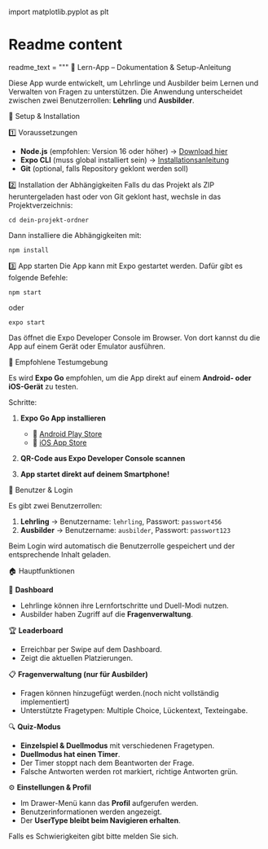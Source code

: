 import matplotlib.pyplot as plt

# Readme content
readme_text = """
📘 Lern-App – Dokumentation & Setup-Anleitung

Diese App wurde entwickelt, um Lehrlinge und Ausbilder beim Lernen und Verwalten von Fragen zu unterstützen. 
Die Anwendung unterscheidet zwischen zwei Benutzerrollen: **Lehrling** und **Ausbilder**.

🚀 Setup & Installation

1️⃣ Voraussetzungen
- **Node.js** (empfohlen: Version 16 oder höher) → [Download hier](https://nodejs.org/)
- **Expo CLI** (muss global installiert sein) → [Installationsanleitung](https://docs.expo.dev/get-started/installation/)
- **Git** (optional, falls Repository geklont werden soll)

2️⃣ Installation der Abhängigkeiten
Falls du das Projekt als ZIP heruntergeladen hast oder von Git geklont hast, wechsle in das Projektverzeichnis:

    cd dein-projekt-ordner

Dann installiere die Abhängigkeiten mit:

    npm install

3️⃣ App starten
Die App kann mit Expo gestartet werden. Dafür gibt es folgende Befehle:

    npm start

oder

    expo start

Das öffnet die Expo Developer Console im Browser. Von dort kannst du die App auf einem Gerät oder Emulator ausführen.

📱 Empfohlene Testumgebung

Es wird **Expo Go** empfohlen, um die App direkt auf einem **Android- oder iOS-Gerät** zu testen. 

Schritte:
1. **Expo Go App installieren**
   - 📱 [Android Play Store](https://play.google.com/store/apps/details?id=host.exp.exponent)
   - 🍏 [iOS App Store](https://apps.apple.com/app/expo-go/id982107779)
   
2. **QR-Code aus Expo Developer Console scannen**
3. **App startet direkt auf deinem Smartphone!**

👥 Benutzer & Login

Es gibt zwei Benutzerrollen:
1. **Lehrling** → Benutzername: `lehrling`, Passwort: `passwort456`
2. **Ausbilder** → Benutzername: `ausbilder`, Passwort: `passwort123`

Beim Login wird automatisch die Benutzerrolle gespeichert und der entsprechende Inhalt geladen.

🏠 Hauptfunktionen

📌 **Dashboard**
- Lehrlinge können ihre Lernfortschritte und Duell-Modi nutzen.
- Ausbilder haben Zugriff auf die **Fragenverwaltung**.

🏆 **Leaderboard**
- Erreichbar per Swipe auf dem Dashboard.
- Zeigt die aktuellen Platzierungen.

📋 **Fragenverwaltung (nur für Ausbilder)**
- Fragen können hinzugefügt werden.(noch nicht vollständig implementiert)
- Unterstützte Fragetypen: Multiple Choice, Lückentext, Texteingabe.

🔍 **Quiz-Modus**
- **Einzelspiel & Duellmodus** mit verschiedenen Fragetypen.
- **Duellmodus hat einen Timer**.
- Der Timer stoppt nach dem Beantworten der Frage.
- Falsche Antworten werden rot markiert, richtige Antworten grün.

⚙️ **Einstellungen & Profil**
- Im Drawer-Menü kann das **Profil** aufgerufen werden.
- Benutzerinformationen werden angezeigt.
- Der **UserType bleibt beim Navigieren erhalten**.

Falls es Schwierigkeiten gibt bitte melden Sie sich.




